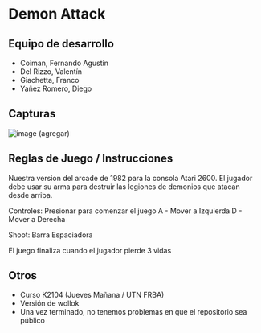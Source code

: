 # Demon Attack

## Equipo de desarrollo

- Coiman, Fernando Agustin
- Del Rizzo, Valentín
- Giachetta, Franco 
- Yañez Romero, Diego 

## Capturas
![image](https://github.com/pdepjm/bitacoras/assets/48812037/74506bcc-7a19-47f0-b58f-42a5e74c7636)
(agregar)

## Reglas de Juego / Instrucciones
Nuestra version del arcade de 1982 para la consola Atari 2600.
El jugador debe usar su arma para destruir las legiones de demonios que atacan desde arriba.

Controles: 
Presionar <Enter> para comenzar el juego
A - Mover a Izquierda
D - Mover a Derecha

Shoot: Barra Espaciadora

El juego finaliza cuando el jugador pierde 3 vidas


## Otros

- Curso K2104 (Jueves Mañana / UTN FRBA) 
- Versión de wollok
- Una vez terminado, no tenemos problemas en que el repositorio sea público
